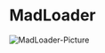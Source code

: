 # MadLoader
![MadLoader-Picture](https://bymynix.de/madloader/assets/images/madloader-picture-800x450.png)
